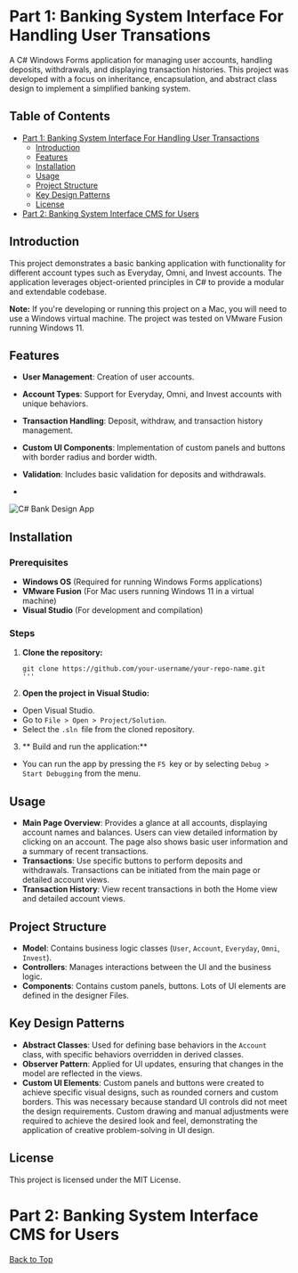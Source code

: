 # Part 1: Banking System Interface For Handling User Transations

A C# Windows Forms application for managing user accounts, handling deposits, withdrawals, and displaying transaction histories. This project was developed with a focus on inheritance, encapsulation, and abstract class design to implement a simplified banking system.

## Table of Contents

- [Part 1: Banking System Interface For Handling User Transactions](#part-1-banking-system-interface-for-handling-transactions)
   - [Introduction](#introduction)
   - [Features](#features)
   - [Installation](#installation)
   - [Usage](#usage)
   - [Project Structure](#project-structure)
   - [Key Design Patterns](#key-design-patterns)
   - [License](#license)
- [Part 2: Banking System Interface CMS for Users](#part-2-banking-system-interface-cMS-for-users)

## Introduction

This project demonstrates a basic banking application with functionality for different account types such as Everyday, Omni, and Invest accounts. The application leverages object-oriented principles in C# to provide a modular and extendable codebase.

**Note:** If you're developing or running this project on a Mac, you will need to use a Windows virtual machine. The project was tested on VMware Fusion running Windows 11.

## Features

- **User Management**: Creation of user accounts.
- **Account Types**: Support for Everyday, Omni, and Invest accounts with unique behaviors.
- **Transaction Handling**: Deposit, withdraw, and transaction history management.
- **Custom UI Components**: Implementation of custom panels and buttons with border radius and border width.
- **Validation**: Includes basic validation for deposits and withdrawals.

- 

![C# Bank Design App](https://github.com/user-attachments/assets/e6b475b7-08aa-4ad6-84fc-8fcd9627e721)


## Installation

### Prerequisites

- **Windows OS** (Required for running Windows Forms applications)
- **VMware Fusion** (For Mac users running Windows 11 in a virtual machine)
- **Visual Studio** (For development and compilation)

### Steps

1. **Clone the repository:**

   ```
   git clone https://github.com/your-username/your-repo-name.git
   '''

2. **Open the project in Visual Studio:**
- Open Visual Studio.
- Go to `File > Open > Project/Solution`.
- Select the `.sln `file from the cloned repository.

3. ** Build and run the application:**
-  You can run the app by pressing the `F5 `key or by selecting `Debug > Start Debugging` from the menu.

## Usage

- **Main Page Overview**: Provides a glance at all accounts, displaying account names and balances. Users can view detailed information by clicking on an account. The page also shows basic user information and a summary of recent transactions.
- **Transactions**: Use specific buttons to perform deposits and withdrawals. Transactions can be initiated from the main page or detailed account views.
- **Transaction History**: View recent transactions in both the Home view and detailed account views.


## Project Structure

- **Model**: Contains business logic classes (`User`, `Account`, `Everyday`, `Omni`, `Invest`).
- **Controllers**: Manages interactions between the UI and the business logic.
- **Components**: Contains custom panels, buttons. Lots of UI elements are defined in the designer Files.


## Key Design Patterns

- **Abstract Classes**: Used for defining base behaviors in the `Account` class, with specific behaviors overridden in derived classes.
- **Observer Pattern**: Applied for UI updates, ensuring that changes in the model are reflected in the views.
- **Custom UI Elements**: Custom panels and buttons were created to achieve specific visual designs, such as rounded corners and custom borders. This was necessary because standard UI controls did not meet the design requirements. Custom drawing and manual adjustments were required to achieve the desired look and feel, demonstrating the application of creative problem-solving in UI design.
  
## License

This project is licensed under the MIT License. 

# Part 2: Banking System Interface CMS for Users 

[Back to Top](##table-of-contents)








